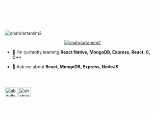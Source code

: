 <h1 align="center" style="color: white;">Hey, This is  Abdullah Noman</h1>
<h3 align="center" style="color: white;">A passionate Learner and a Full Stack Developer </h3>


<p align="left"> 
  <img src="https://komarev.com/ghpvc/?username=shahriartamim2&label=Profile%20views&color=0e75b6&style=flat" alt="shahriartamim2" />
</p>

<p align="center">
  <a href="https://github.com/ryo-ma/github-profile-trophy">
    <img src="https://github-profile-trophy.vercel.app/?username=shahriartamim2&theme=darkhub" alt="shahriartamim2" />
  </a>
</p>

- 🌱 I’m currently learning **React Native, MongoDB, Express, React, C, C++**

- 💬 Ask me about **React, MongoDB, Express, NodeJS**

<h3 align="left" style="color: white;">Connect with me:</h3>
<p align="left">
  <a href="https://linkedin.com/in/abdullah-noman-6ab4991ab" target="blank">
    <img align="center" src="https://raw.githubusercontent.com/rahuldkjain/github-profile-readme-generator/master/src/images/icons/Social/linked-in-alt.svg" alt="abdullah-noman-6ab4991ab" height="30" width="40" />
  </a>
  <a href="https://fb.com/shahriartamim2" target="blank">
    <img align="center" src="https://raw.githubusercontent.com/rahuldkjain/github-profile-readme-generator/master/src/images/icons/Social/facebook.svg" alt="shahriartamim2" height="30" width="40" />
  </a>
</p>

<h3 align="left" style="color: white;">Languages
